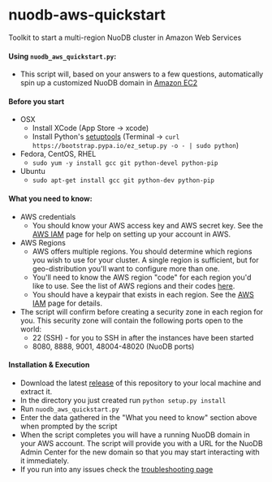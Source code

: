 nuodb-aws-quickstart
====================

Toolkit to start a multi-region NuoDB cluster in Amazon Web Services

#### Using `nuodb_aws_quickstart.py`:
* This script will, based on your answers to a few questions, automatically spin up a customized NuoDB domain in [Amazon EC2](http://aws.amazon.com/ec2/)

#### Before you start
  * OSX
    * Install XCode (App Store -> xcode)
    * Install Python's [setuptools](https://pypi.python.org/pypi/setuptools#unix-including-mac-os-x-curl) (Terminal -> `curl https://bootstrap.pypa.io/ez_setup.py -o - | sudo python`)
  * Fedora, CentOS, RHEL
    * `sudo yum -y install gcc git python-devel python-pip`
  * Ubuntu
    * `sudo apt-get install gcc git python-dev python-pip`

#### What you need to know:
  * AWS credentials
    * You should know your AWS access key and AWS secret key. See the [AWS IAM](AWS_IAM.md) page for help on setting up your account in AWS.
  * AWS Regions
    * AWS offers multiple regions. You should determine which regions you wish to use for your cluster. A single region is sufficient, but for geo-distribution you'll want to configure more than one.
    * You'll need to know the AWS region "code" for each region you'd like to use. See the list of AWS regions and their codes [here](http://docs.aws.amazon.com/AWSEC2/latest/UserGuide/using-regions-availability-zones.html).
    * You should have a keypair that exists in each region. See the [AWS IAM](AWS_IAM.md) page for details.
  * The script will confirm before creating a security zone in each region for you. This security zone will contain the following ports open to the world:
    * 22 (SSH) - for you to SSH in after the instances have been started
    * 8080, 8888, 9001, 48004-48020 (NuoDB ports)

  
#### Installation & Execution
* Download the latest [release](https://github.com/nuodb/aws-quickstart/releases) of this repository to your local machine and extract it.
* In the directory you just created run
`python setup.py install`
* Run `nuodb_aws_quickstart.py`
* Enter the data gathered in the "What you need to know" section above when prompted by the script
* When the script completes you will have a running NuoDB domain in your AWS account. The script will provide you with a URL for the NuoDB Admin Center for the new domain so that you may start interacting with it immediately.
* If you run into any issues check the [troubleshooting page](Troubleshooting.md)
